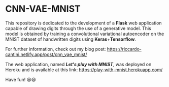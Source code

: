 # CNN-VAE-MNIST

This repository is dedicated to the development of a **Flask** web application capable of drawing digits through the use of a generative model. This model is obtained by training a convolutional variational autoencoder on the MNIST dataset of handwritten digits using **Keras**+**Tensorflow**.

For further information, check out my blog post: https://riccardo-cantini.netlify.app/post/cnn_vae_mnist/

The web application, named ***Let's play with MNIST***, was deployed on Heroku and is available at this link: https://play-with-mnist.herokuapp.com/

Have fun! :laughing::laughing:
